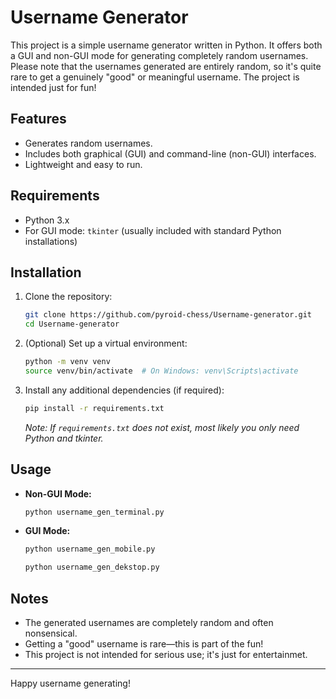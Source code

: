 # Username Generator

This project is a simple username generator written in Python. It offers both a GUI and non-GUI mode for generating completely random usernames. Please note that the usernames generated are entirely random, so it's quite rare to get a genuinely "good" or meaningful username. The project is intended just for fun!

## Features

- Generates random usernames.
- Includes both graphical (GUI) and command-line (non-GUI) interfaces.
- Lightweight and easy to run.

## Requirements

- Python 3.x
- For GUI mode: `tkinter` (usually included with standard Python installations)

## Installation

1. Clone the repository:
   ```bash
   git clone https://github.com/pyroid-chess/Username-generator.git
   cd Username-generator
   ```

2. (Optional) Set up a virtual environment:
   ```bash
   python -m venv venv
   source venv/bin/activate  # On Windows: venv\Scripts\activate
   ```

3. Install any additional dependencies (if required):
   ```bash
   pip install -r requirements.txt
   ```
   *Note: If `requirements.txt` does not exist, most likely you only need Python and tkinter.*

## Usage

- **Non-GUI Mode:**
  ```bash
  python username_gen_terminal.py
  ```

- **GUI Mode:**
  ```bash
  python username_gen_mobile.py
  ```
  ```bash
  python username_gen_dekstop.py
  ```

## Notes

- The generated usernames are completely random and often nonsensical.
- Getting a "good" username is rare—this is part of the fun!
- This project is not intended for serious use; it's just for entertainmet.

---
Happy username generating!
